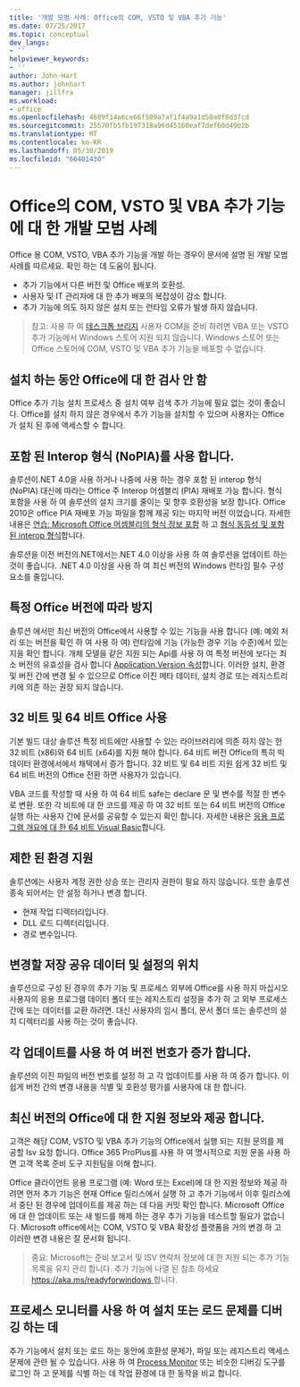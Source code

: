 ```yaml
---
title: '개발 모범 사례: Office의 COM, VSTO 및 VBA 추가 기능'
ms.date: 07/25/2017
ms.topic: conceptual
dev_langs:
- ''
helpviewer_keywords:
- ''
author: John-Hart
ms.author: johnhart
manager: jillfra
ms.workload:
- office
ms.openlocfilehash: 4689f14a6ce66f509a7af1f4a9a1d50a0f8d37cd
ms.sourcegitcommit: 25570fb5fb197318a96d45160eaf7def60d49b2b
ms.translationtype: MT
ms.contentlocale: ko-KR
ms.lasthandoff: 05/30/2019
ms.locfileid: "66401430"
---
```

# <a name="development-best-practices-for-com-vsto-and-vba-add-ins-in-office"></a>Office의 COM, VSTO 및 VBA 추가 기능에 대 한 개발 모범 사례
  Office 용 COM, VSTO, VBA 추가 기능을 개발 하는 경우이 문서에 설명 된 개발 모범 사례를 따르세요.   확인 하는 데 도움이 됩니다.

- 추가 기능에서 다른 버전 및 Office 배포의 호환성.
- 사용자 및 IT 관리자에 대 한 추가 배포의 복잡성이 감소 합니다.
- 추가 기능에 의도 하지 않은 설치 또는 런타임 오류가 발생 하지 않습니다.

>참고: 사용 하 여 [데스크톱 브리지](/windows/uwp/porting/desktop-to-uwp-root) 사용자 COM을 준비 하려면 VBA 또는 VSTO 추가 기능에서 Windows 스토어 지원 되지 않습니다. Windows 스토어 또는 Office 스토어에 COM, VSTO 및 VBA 추가 기능을 배포할 수 없습니다.

## <a name="do-not-check-for-office-during-installation"></a>설치 하는 동안 Office에 대 한 검사 안 함
 Office 추가 기능 설치 프로세스 중 설치 여부 검색 추가 기능에 필요 없는 것이 좋습니다. Office를 설치 하지 않은 경우에서 추가 기능을 설치할 수 있으며 사용자는 Office가 설치 된 후에 액세스할 수 합니다.

## <a name="use-embedded-interop-types-nopia"></a>포함 된 Interop 형식 (NoPIA)를 사용 합니다.
솔루션이.NET 4.0을 사용 하거나 나중에 사용 하는 경우 포함 된 interop 형식 (NoPIA) 대신에 따라는 Office 주 Interop 어셈블리 (PIA) 재배포 가능 합니다. 형식 포함을 사용 하 여 솔루션의 설치 크기를 줄이는 및 향후 호환성을 보장 합니다. Office 2010은 office PIA 재배포 가능 파일을 함께 제공 되는 마지막 버전 이었습니다. 자세한 내용은 [연습: Microsoft Office 어셈블리의 형식 정보 포함](https://msdn.microsoft.com/library/ee317478.aspx) 하 고 [형식 동등성 및 포함 된 interop 형식](/windows/uwp/porting/desktop-to-uwp-root)합니다.

솔루션을 이전 버전의.NET에서는.NET 4.0 이상을 사용 하 여 솔루션을 업데이트 하는 것이 좋습니다. .NET 4.0 이상을 사용 하 여 최신 버전의 Windows 런타임 필수 구성 요소를 줄입니다.

## <a name="avoid-depending-on-specific-office-versions"></a>특정 Office 버전에 따라 방지
솔루션 에서만 최신 버전의 Office에서 사용할 수 있는 기능을 사용 합니다 (예: 예외 처리 또는 버전을 확인 하 여 사용 하 여) 런타임에 기능 (가능한 경우 기능 수준)에서 있는지을 확인 합니다. 개체 모델을 같은 지원 되는 Api를 사용 하 여 특정 버전에 보다는 최소 버전의 유효성을 검사 합니다 [Application.Version 속성](<xref:Microsoft.Office.Interop.Excel._Application.Version%2A>)합니다. 이러한 설치, 환경 및 버전 간에 변경 될 수 있으므로 Office 이진 메타 데이터, 설치 경로 또는 레지스트리 키에 의존 하는 권장 되지 않습니다.

## <a name="enable-both-32-bit-and-64-bit-office-usage"></a>32 비트 및 64 비트 Office 사용
기본 빌드 대상 솔루션 특정 비트에만 사용할 수 있는 라이브러리에 의존 하지 않는 한 32 비트 (x86)와 64 비트 (x64)를 지원 해야 합니다. 64 비트 버전 Office의 특히 빅 데이터 환경에서에서 채택에서 증가 합니다. 32 비트 및 64 비트 지원 쉽게 32 비트 및 64 비트 버전의 Office 전환 하면 사용자가 있습니다.

VBA 코드를 작성할 때 사용 하 여 64 비트 safe는 declare 문 및 변수를 적절 한 변수로 변환. 또한 각 비트에 대 한 코드를 제공 하 여 32 비트 또는 64 비트 버전의 Office 실행 하는 사용자 간에 문서를 공유할 수 있는지 확인 합니다. 자세한 내용은 [응용 프로그램 개요에 대 한 64 비트 Visual Basic](/office/vba/Language/Concepts/Getting-Started/64-bit-visual-basic-for-applications-overview)합니다.

## <a name="support-restricted-environments"></a>제한 된 환경 지원
솔루션에는 사용자 계정 권한 상승 또는 관리자 권한이 필요 하지 않습니다. 또한 솔루션 종속 되어서는 안 설정 하거나 변경 합니다.

- 현재 작업 디렉터리입니다.
- DLL 로드 디렉터리입니다.
- 경로 변수입니다.

## <a name="change-the-save-location-of-shared-data-and-settings"></a>변경할 저장 공유 데이터 및 설정의 위치
솔루션으로 구성 된 경우의 추가 기능 및 프로세스 외부에 Office를 사용 하지 마십시오 사용자의 응용 프로그램 데이터 폴더 또는 레지스트리 설정을 추가 하 고 외부 프로세스 간에 또는 데이터를 교환 하려면. 대신 사용자의 임시 폴더, 문서 폴더 또는 솔루션의 설치 디렉터리를 사용 하는 것이 좋습니다.

## <a name="increment-the-version-number-with-each-update"></a>각 업데이트를 사용 하 여 버전 번호가 증가 합니다.
솔루션의 이진 파일의 버전 번호를 설정 하 고 각 업데이트를 사용 하 여 증가 합니다. 이 쉽게 버전 간의 변경 내용을 식별 및 호환성 평가를 사용자에 대 한 합니다.

## <a name="provide-support-statements-for-the-latest-versions-of-office"></a>최신 버전의 Office에 대 한 지원 정보와 제공 합니다.
고객은 해당 COM, VSTO 및 VBA 추가 기능의 Office에서 실행 되는 지원 문의를 제공할 Isv 요청 합니다. Office 365 ProPlus를 사용 하 여 명시적으로 지원 문을 사용 하면 고객 목록 준비 도구 지원팀을 이해 합니다.

Office 클라이언트 응용 프로그램 (예: Word 또는 Excel)에 대 한 지원 정보와 제공 하려면 먼저 추가 기능은 현재 Office 릴리스에서 실행 하 고 추가 기능에서 이후 릴리스에서 중단 된 경우에 업데이트를 제공 하는 데 다음 커밋 확인 합니다. Microsoft Office에 대 한 업데이트 또는 새 빌드를 해제 하는 경우 추가 기능을 테스트할 필요가 없습니다. Microsoft office에서는 COM, VSTO 및 VBA 확장성 플랫폼을 거의 변경 하 고 이러한 변경 내용은 잘 문서화 됩니다.

>중요: Microsoft는 준비 보고서 및 ISV 연락처 정보에 대 한 지원 되는 추가 기능 목록을 유지 관리 합니다. 추가 기능에 나열 된 참조 하세요 [ https://aka.ms/readyforwindows ](https://aka.ms/readyforwindows)합니다.

## <a name="use-process-monitor-to-help-debug-installation-or-loading-issues"></a>프로세스 모니터를 사용 하 여 설치 또는 로드 문제를 디버깅 하는 데
추가 기능에서 설치 또는 로드 하는 동안에 호환성 문제가, 파일 또는 레지스트리 액세스 문제에 관련 될 수 있습니다. 사용 하 여 [Process Monitor](/sysinternals/downloads/procmon) 또는 비슷한 디버깅 도구를 로그인 하 고 문제를 식별 하는 데 작업 환경에 대 한 동작을 비교 합니다.

